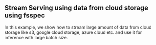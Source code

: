 ## Stream Serving using data from cloud storage using fsspec

In this example, we show how to stream large amount of data from cloud storage like s3, google cloud storage, azure cloud etc. and use it for inference with large batch size.
